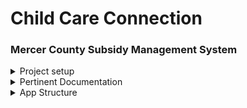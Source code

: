 # Child Care Connection
### Mercer County Subsidy Management System

<details>
  <summary>Project setup</summary>
  <p>
    ```
    npm install
    ```

    ### Compiles and hot-reloads for development
    ```
    npm run serve
    ```

    ### Compiles and minifies for production
    ```
    npm run build
    ```

    ### Lints and fixes files
    ```
    npm run lint
    ```
  </p>
</details>
<details>
  <summary>Pertinent Documentation</summary>
  <p>
    * [VueJS Front-end Framework](https://vuejs.org/)
    * [Vuetify Material Design Framework](https://vuetifyjs.com/en/getting-started/quick-start)
    * [Database](https://www.mongodb.com/)
    * [Material Design Icons](https://material.io/tools/icons/)

    ### Customize configuration
    See [Configuration Reference](https://cli.vuejs.org/config/).
  </p>
</details>
<details>
  <summary>App Structure</summary>
  <p>
### THIS APP IS SET UP IN THE FOLLOWING WAY (all files referenced are .vue files):

+ Everything in the `/src/components/directory` is a file with a ROUTE in router.js
+ Everything in the `/src/components/sub-components/` directory is NOT a routed file and instead is included within another component

App
- home
- about
- dashboard*
  - admin*
    - users
  - newCase*
    - caseInfo*
      - familyInfo
      - providerInfo
      - attendanceLog
      - notes
      - letters
  - searchCase*
    - editCase
      - caseInfo
        - familyInfo
        - providerInfo
        - attendanceLog
        - notes
        - letters

`* = this component and all sub-components require login permissions to access`
  </p>
</details>
